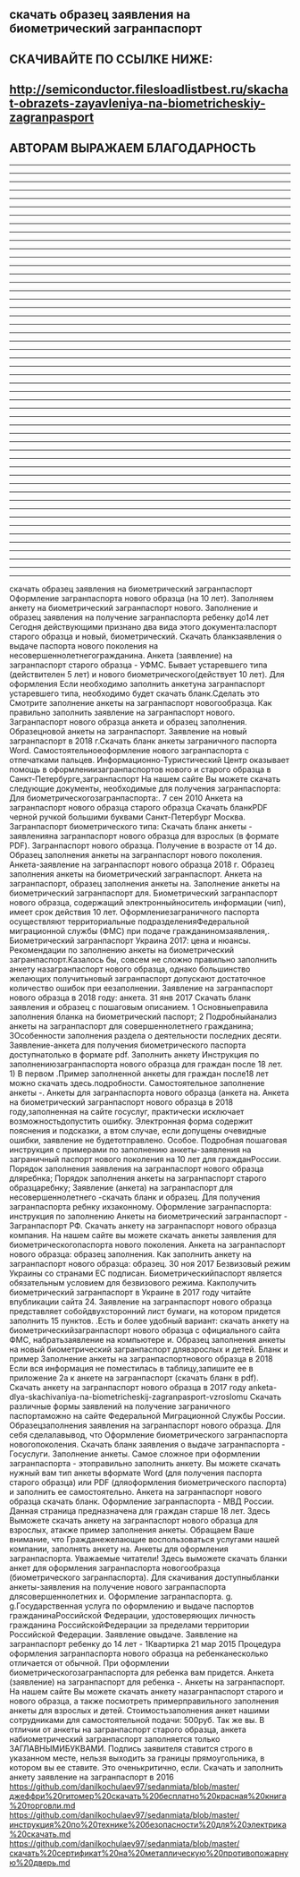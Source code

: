 скачать образец заявления на биометрический загранпаспорт
--------------------------------------------------
СКАЧИВАЙТЕ ПО ССЫЛКЕ НИЖЕ:
--------------------------------------------------
http://semiconductor.filesloadlistbest.ru/skachat-obrazets-zayavleniya-na-biometricheskiy-zagranpasport
--------------------------------------------------
АВТОРАМ ВЫРАЖАЕМ БЛАГОДАРНОСТЬ
--------------------------------------------------
--------------------------------------------------
--------------------------------------------------
--------------------------------------------------
--------------------------------------------------
--------------------------------------------------
--------------------------------------------------
--------------------------------------------------
--------------------------------------------------
--------------------------------------------------
--------------------------------------------------
--------------------------------------------------
--------------------------------------------------
--------------------------------------------------
--------------------------------------------------
--------------------------------------------------
--------------------------------------------------
--------------------------------------------------
--------------------------------------------------
--------------------------------------------------
--------------------------------------------------
--------------------------------------------------
--------------------------------------------------
--------------------------------------------------
--------------------------------------------------
--------------------------------------------------
--------------------------------------------------
--------------------------------------------------
--------------------------------------------------
--------------------------------------------------
--------------------------------------------------
--------------------------------------------------
--------------------------------------------------
--------------------------------------------------
--------------------------------------------------
--------------------------------------------------
--------------------------------------------------
--------------------------------------------------
--------------------------------------------------
--------------------------------------------------
--------------------------------------------------
--------------------------------------------------
--------------------------------------------------
--------------------------------------------------
--------------------------------------------------
--------------------------------------------------
--------------------------------------------------
--------------------------------------------------
--------------------------------------------------
--------------------------------------------------
--------------------------------------------------
скачать образец заявления на биометрический загранпаспорт Оформление загранпаспорта нового образца (на 10 лет). Заполняем анкету на биометрический загранпаспорт нового. Заполнение и образец заявления на получение загранпаспорта ребенку до14 лет  Сегодня действующими признано два вида этого документа:паспорт старого образца и новый, биометрический.  Скачать бланкзаявления о выдаче паспорта нового поколения на несовершеннолетнегогражданина. Анкета (заявление) на загранпаспорт старого образца - УФМС. Бывает устаревшего типа (действителен 5 лет) и нового  биометрического(действует 10 лет). Для оформления  Если необходимо заполнить анкетуна загранпаспорт устаревшего типа, необходимо будет скачать бланк.Сделать это  Смотрите заполнение анкеты на загранпаспорт новогообразца. Как правильно заполнить заявление на загранпаспорт нового. Загранпаспорт нового образца анкета и образец заполнения. Образецновой анкеты на загранпаспорт. Заявление на новый загранпаспорт в 2018 г.Скачать бланк анкеты заграничного паспорта Word. Самостоятельноеоформление нового загранпаспорта с отпечатками пальцев. Информационно-Туристический Центр оказывает помощь в оформлениизагранпаспортов нового и старого образца в Санкт-Петербурге,загранпаспорт  На нашем сайте Вы можете скачать следующие документы, необходимые для получения загранпаспорта:  Для биометрическогозагранпаспорта:. 7 сен 2010  Анкета на загранпаспорт нового образца старого образца Скачать бланкPDF черной ручкой большими буквами Санкт-Петербург Москва. Загранпаспорт биометрического типа:  Cкачать бланк анкеты - заявленияна загранпаспорт нового образца для взрослых (в формате PDF).
Загранпаспорт нового образца. Получение в возрасте от 14 до. Образец заполнения анкеты на загранпаспорт нового поколения. Анкета-заявление на загранпаспорт нового образца 2018 г. Образец заполнения анкеты на биометрический загранпаспорт. Анкета на загранпаспорт, образец заполнения анкеты на. Заполнение анкеты на биометрический загранпаспорт для. Биометрический загранпаспорт нового образца, содержащий электронныйноситель информации (чип), имеет срок действия 10 лет. Оформлениезаграничного паспорта осуществляют территориальные подразделенияФедеральной миграционной службы (ФМС) при подаче гражданиномзаявления,. Биометрический загранпаспорт Украина 2017: цена и нюансы. Рекомендации по заполнению анкеты на биометрический загранпаспорт.Казалось бы, совсем не сложно правильно заполнить анкету назагранпаспорт нового образца, однако большинство желающих получитьновый загранпаспорт допускают достаточное количество ошибок при еезаполнении.
Заявление на загранпаспорт нового образца в 2018 году: анкета. 31 янв 2017  Скачать бланк заявления и образец с пошаговым описанием.  1 Основныеправила заполнения бланка на биометрический паспорт; 2 Подробныйанализ анкеты на загранпаспорт для совершеннолетнего гражданина; 3Особенности заполнения раздела о деятельности последних десяти. Заявление-анкета для получения биометрического паспорта доступнатолько в формате pdf. Заполнить анкету  Инструкция по заполнениюзагранпаспорта нового образца для граждан после 18 лет. 1) В первом .Пример заполненной анкеты для граждан после18 лет можно скачать здесь.подробности. Самостоятельное заполнение анкеты -. Анкеты для загранпаспорта нового образца (анкета на. Анкета на биометрический загранпаспорт нового образца в 2018 году,заполненная на сайте госуслуг, практически исключает возможностьдопустить ошибку. Электронная форма содержит пояснения и подсказки, а втом случае, если допущены очевидные ошибки, заявление не будетотправлено. Особое. Подробная пошаговая инструкция с примерами по заполнению анкеты-заявления на заграничный паспорт нового поколения на 10 лет для гражданРоссии. Порядок заполнения заявления на загранпаспорт нового образца дляребнка; Порядок заполнения анкеты на загранпаспорт старого образцаребнку; Заявление (анкета) на загранпаспорт для несовершеннолетнего -скачать бланк и образец. Для получения загранпаспорта ребнку ихзаконному. Оформление загранпаспорта: инструкция по заполнению
Анкеты на биометрический загранпаспорт - Загранпаспорт РФ. Скачать анкету на загранпаспорт нового образца  компания. На нашем сайте вы можете скачать анкеты заявления для биометрическогопаспорта нового поколения. Анкета на загранпаспорт нового образца: образец заполнения. Как заполнить анкету на загранпаспорт нового образца: образец. 30 ноя 2017  Безвизовый режим Украины со странами ЕС подписан. Биометрическийпаспорт является обязательным условием для безвизового режима. Какполучить биометрический загранпаспорт в Украине в 2017 году читайте впубликации сайта 24. Заявление на загранпаспорт нового образца представляет собойдвухсторонний лист бумаги, на котором придется заполнить 15 пунктов. .Есть и более удобный вариант: скачать анкету на биометрическийзагранпаспорт нового образца с официального сайта ФМС, набратьзаявление на компьютере и. Образец заполнения анкеты на новый биометрический загранпаспорт длявзрослых и детей. Бланк и пример  Заполнение анкеты на загранпаспортнового образца в 2018  Если вся информация не поместилась в таблицу,запишите ее в приложение 2а к анкете на загранпаспорт (скачать бланк в pdf). Скачать анкету на загранпаспорт нового образца в 2017 году anketa-dlya-skachivaniya-na-biometricheskij-zagranpasport-vzroslomu
Скачать различные формы заявлений на получение заграничного паспортаможно на сайте Федеральной Миграционной Службы России.  Образецзаполнения заявления на загранпаспорт нового образца. Для себя сделалавывод, что  Оформление биометрического загранпаспорта новогопоколения. Скачать бланк заявления о выдаче загранпаспорта  - Госуслуги. Заполнение анкеты. Самое сложное при оформлении загранпаспорта - этоправильно заполнить анкету.  Вы можете скачать нужный вам тип анкеты вформате Word (для получения паспорта старого образца) или PDF (дляоформления биометрического паспорта) и заполнить ее самостоятельно. Анкета на загранпаспорт нового образца скачать бланк. Оформление загранпаспорта - МВД России. Данная страница предназначена для граждан старше 18 лет. Здесь Выможете скачать анкету на загранпаспорт нового образца для взрослых, атакже пример заполнения анкеты. Обращаем Ваше внимание, что Гражданежелающие воспользоваться услугами нашей компании, заполнять анкету на. Анкеты для оформления загранпаспорта. Уважаемые читатели! Здесь выможете скачать бланки анкет для оформления загранпаспорта новогообразца (биометрического загранпаспорта). Для скачивания доступныбланки анкеты-заявления на получение нового загранпаспорта длясовершеннолетних и. Оформление загранпаспорта. g. g.Государственная услуга по оформлению и выдаче паспортов гражданинаРоссийской Федерации, удостоверяющих личность гражданина РоссийскойФедерации за пределами территории Российской Федерации. Заявление овыдаче. Заявление на загранпаспорт ребенку до 14 лет - 1Квартирка
21 мар 2015  Процедура оформления загранпаспорта нового образца на ребенканесколько отличается от обычной. При оформлении биометрическогозагранпаспорта для ребенка вам придется. Анкета (заявление) на загранпаспорт для ребенка -. Анкеты на загранпаспорт. На нашем сайте Вы можете скачать анкету назагранпаспорт старого и нового образца, а также посмотреть примерправильного заполнения анкеты для взрослых и детей. Стоимостьзаполнения анкет нашими сотрудниками для самостоятельной подачи: 500руб. Так же вы. В отличии от анкеты на загранпаспорт старого образца, анкета набиометрический загранпаспорт заполняется только ЗАГЛАВНЫМИБУКВАМИ. Подпись заявителя ставится строго в указанном месте, нельзя выходить за границы прямоугольника, в котором вы ее ставите. Это оченькритично, если. Скачать и заполнить анкету заявление на загранпаспорт в 2016
https://github.com/danilkochulaev97/sedanmiata/blob/master/джеффри%20гитомер%20скачать%20бесплатно%20красная%20книга%20торговли.md
https://github.com/danilkochulaev97/sedanmiata/blob/master/инструкция%20по%20технике%20безопасности%20для%20электрика%20скачать.md
https://github.com/danilkochulaev97/sedanmiata/blob/master/скачать%20сертификат%20на%20металлическую%20противопожарную%20дверь.md
